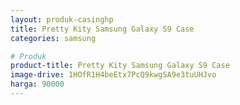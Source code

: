 ```yaml
---
layout: produk-casinghp
title: Pretty Kity Samsung Galaxy S9 Case
categories: samsung

# Produk
product-title: Pretty Kity Samsung Galaxy S9 Case
image-drive: 1HOfR1H4beEtx7PcQ9kwgSA9e3tuUHJvo
harga: 90000
---
```

